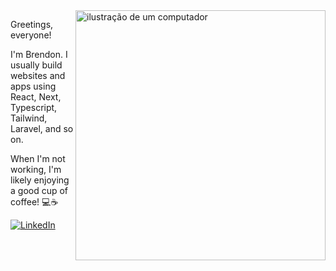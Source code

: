 <img src="https://raw.githubusercontent.com/MicaelliMedeiros/micaellimedeiros/master/image/computer-illustration.png" alt="ilustração de um computador" min-width="400px" max-width="400px" width="400px" align="right">

<p align="left"> 
 Greetings, everyone!
</p>

<p align="left">
 I'm Brendon. I usually build websites and apps using React, Next, Typescript, Tailwind, Laravel, and so on.
</p>

<p aling="left">
  When I'm not working, I'm likely enjoying a good cup of coffee! 💻☕
</p>

<p align="left">
  <a href="https://linkedin.com/in/brendonfranco" title="LinkedIn">
  <img src="https://img.shields.io/badge/-Linkedin-0e76a8?style=flat-square&logo=Linkedin&logoColor=white&link=https://linkedin.com/in/brendonfranco" alt="LinkedIn"/></a>
</p>
